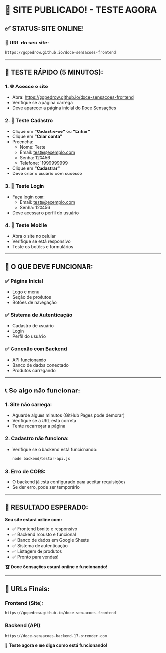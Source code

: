 # 🎉 SITE PUBLICADO! - TESTE AGORA

## ✅ **STATUS: SITE ONLINE!**

### **🔗 URL do seu site:**
```
https://gopedrow.github.io/doce-sensacoes-frontend
```

---

## 🧪 **TESTE RÁPIDO (5 MINUTOS):**

### **1. 🌐 Acesse o site**
- Abra: https://gopedrow.github.io/doce-sensacoes-frontend
- Verifique se a página carrega
- Deve aparecer a página inicial do Doce Sensações

### **2. 👤 Teste Cadastro**
- Clique em **"Cadastre-se"** ou **"Entrar"**
- Clique em **"Criar conta"**
- Preencha:
  - Nome: Teste
  - Email: teste@exemplo.com
  - Senha: 123456
  - Telefone: 11999999999
- Clique em **"Cadastrar"**
- Deve criar o usuário com sucesso

### **3. 🔐 Teste Login**
- Faça login com:
  - Email: teste@exemplo.com
  - Senha: 123456
- Deve acessar o perfil do usuário

### **4. 📱 Teste Mobile**
- Abra o site no celular
- Verifique se está responsivo
- Teste os botões e formulários

---

## 🎯 **O QUE DEVE FUNCIONAR:**

### **✅ Página Inicial**
- Logo e menu
- Seção de produtos
- Botões de navegação

### **✅ Sistema de Autenticação**
- Cadastro de usuário
- Login
- Perfil do usuário

### **✅ Conexão com Backend**
- API funcionando
- Banco de dados conectado
- Produtos carregando

---

## 📞 **Se algo não funcionar:**

### **1. Site não carrega:**
- Aguarde alguns minutos (GitHub Pages pode demorar)
- Verifique se a URL está correta
- Tente recarregar a página

### **2. Cadastro não funciona:**
- Verifique se o backend está funcionando:
  ```bash
  node backend/testar-api.js
  ```

### **3. Erro de CORS:**
- O backend já está configurado para aceitar requisições
- Se der erro, pode ser temporário

---

## 🎉 **RESULTADO ESPERADO:**

**Seu site estará online com:**
- ✅ Frontend bonito e responsivo
- ✅ Backend robusto e funcional
- ✅ Banco de dados em Google Sheets
- ✅ Sistema de autenticação
- ✅ Listagem de produtos
- ✅ Pronto para vendas!

**🏆 Doce Sensações estará online e funcionando!**

---

## 🔗 **URLs Finais:**

### **Frontend (Site):**
```
https://gopedrow.github.io/doce-sensacoes-frontend
```

### **Backend (API):**
```
https://doce-sensacoes-backend-17.onrender.com
```

**🚀 Teste agora e me diga como está funcionando!** 